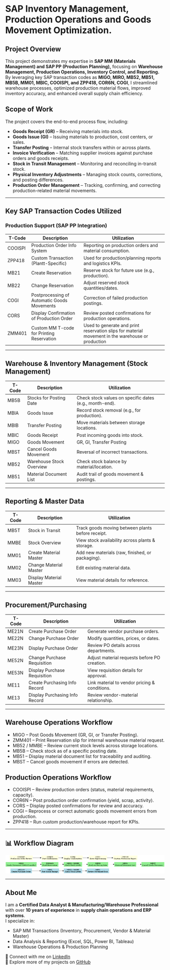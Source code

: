 # SAP Inventory Management, Production Operations and Goods Movement Optimization.

## Project Overview
This project demonstrates my expertise in **SAP MM (Materials Management) and SAP PP (Production Planning),** focusing on **Warehouse Management, Production Operations, Inventory Control, and Reporting.** By leveraging key SAP transaction codes as **MIGO, MIRO, MB52, MB51, MB5B, MM01, MBIC, COOISPI, and ZPP418, COR6N, COGI**, I streamlined warehouse processes, optimized production material flows, improved inventory accuracy, and enhanced overall supply chain efficiency.

## Scope of Work
The project covers the end-to-end process flow, including:
- **Goods Receipt (GR)** – Receiving materials into stock.
- **Goods Issue (GI)** – Issuing materials to production, cost centers, or sales.
- **Transfer Posting** – Internal stock transfers within or across plants.
- **Invoice Verification** – Matching supplier invoices against purchase orders and goods receipts.
- **Stock in Transit Management** – Monitoring and reconciling in-transit stock.
- **Physical Inventory Adjustments** – Managing stock counts, corrections, and posting differences.
- **Production Order Management** – Tracking, confirming, and correcting production-related material movements.
  
---

## Key SAP Transaction Codes Utilized

### Production Support (SAP PP Integration) 

| **T-Code** | **Description** | **Utilization** |
|------------|-----------------|-----------------|
| COOISPI | Production Order Info System | Reporting on production orders and material consumption. |
| ZPP418 | Custom Transaction (Plantt-Specific) | Used for production/planning reports and logistics KPIs. |
| MB21 | Create Reservation | Reserve stock for future use (e.g., production). |
| MB22 | Change Reservation | Adjust reserved stock quantities/dates. |
| COGI | Postprocessing of Automatic Goods Movements | Correction of failed production postings. |
| CORS | Display Confirmation of Production Order | Review posted confirmations for production operations. |
| ZMM401 | Custom MM T-code for Printing Reservation | Used to generate and print reservation slips for material movement in the warehouse or production |

---

## Warehouse & Inventory Management (Stock Management)  

| **T-Code** | **Description** | **Utilization** |
|------------|-----------------|-----------------|
| MB5B | Stocks for Posting Date | Check stock values on specific dates (e.g., month-end). |
| MBIA | Goods Issue | Record stock removal (e.g., for production). |
| MBIB | Transfer Posting | Move materials between storage locations. |
| MBIC | Goods Receipt | Post incoming goods into stock. |
| MIGO | Goods Movement| GR, GI, Transfer Posting |
| MBST | Cancel Goods Movement | Reversal of incorrect transactions. |
| MB52 | Warehouse Stock Overview | Check stock balance by material/location. |
| MB51 | Material Document List | Audit trail of goods movement & postings. |

---

## Reporting & Master Data  

| **T-Code** | **Description** | **Utilization** |
|------------|-----------------|-----------------|
| MB5T | Stock in Transit | Track goods moving between plants before receipt. |
| MMBE | Stock Overview | View stock availability across plants & storage. |
| MM01 | Create Material Master | Add new materials (raw, finished, or packaging). |
| MM02 | Change Material Master | Edit existing material data. |
| MM03 | Display Material Master | View material details for reference. |

---

## Procurement/Purchasing

| **T-Code** | **Description** | **Utilization** |
|------------|-----------------|-----------------|
| ME21N | Create Purchase Order | Generate vendor purchase orders. |
| ME22N | Change Purchase Order | Modify quantities, prices, or dates. |
| ME23N | Display Purchase Order | Review PO details across departments. |
| ME52N | Change Purchase Requisition | Adjust material requests before PO creation. |
| ME53N | Display Purchase Requisition | View requisition details for approval. |
| ME11 | Create Purchasing Info Record | Link material to vendor pricing & conditions. |
| ME13 | Display Purchasing Info Record | Review vendor-material relationship. |

---

## Warehouse Operations Workflow
- MIGO – Post Goods Movement (GR, GI, or Transfer Posting).
- ZMM401 – Print Reservation slip for internal warehouse material request.
- MB52 / MMBE – Review current stock levels across storage locations.
- MB5B – Check stock as of a specific posting date.
- MB51 – Display material document list for traceability and auditing.
- MBST – Cancel goods movement if errors are detected.

## Production Operations Workflow

- COOISPI – Review production orders (status, material requirements, capacity).
- COR6N – Post production order confirmation (yield, scrap, activity).
- CORS – Display posted confirmations for review and accuracy.
- COGI – Reprocess or correct automatic goods movement errors from production.
- ZPP418 – Run custom production/warehouse report for KPIs.
---

## 📊 Workflow Diagram  

![Procure-to-Stock Workflow](SAP_Workflows.png)  

---

## About Me  

I am a **Certified Data Analyst & Manufacturing/Warehouse Professional** with over **10 years of experience** in **supply chain operations and ERP systems**.  
I specialize in:  
- SAP MM Transactions (Inventory, Procurement, Vendor & Material Master)  
- Data Analysis & Reporting (Excel, SQL, Power BI, Tableau)  
- Warehouse Operations & Production Planning  

🔗 Connect with me on [LinkedIn](#)  
📂 Explore more of my projects on [GitHub](#)  
